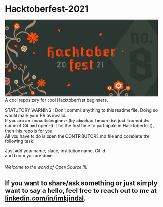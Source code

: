 # Hacktoberfest-2021
![logo](image.jpg) <br/>
A cool repository for cool Hacktoberfest beginners. <br/> <br/>
STATUTORY WARNING : Don't commit anything to this readme file. Doing so would mark your PR as invalid.<br/>
If you are an abosulte beginner (by absolute I mean that just listened the name of Git and opened it for the first time to partcipate in Hacktoberfest), then this repo is for you. <br/>
All you have to do is open the CONTRIBUTORS.md file and complete the following task:  

  Just add your name, place, institution name, Git id <br/>and boom you are done.<br/>
 <h6> Welcome to the world of Open Source !!!! </h6>
 
 ## If you want to share/ask something or just simply want to say a hello, feel free to reach out to me at [linkedin.com/in/imkjindal](linkedin.com/in/imkjindal).
 
  
